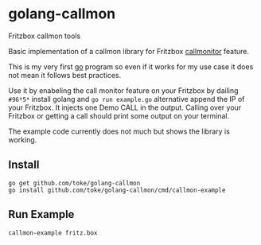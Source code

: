 golang-callmon
==============

Fritzbox callmon tools

Basic implementation of a callmon library for Fritzbox [callmonitor][callmon] feature.

This is my very first [go][golang] program so even if it works for my use case it does
not mean it follows best practices.

Use it by enabeling the call monitor feature on your Fritzbox by dailing `#96*5*`
install golang and `go run example.go` alternative append the IP of your Fritzbox.
It injects one Demo CALL in the output. Calling over your Fritzbox or getting a call
should print some output on your terminal.

The example code currently does not much but shows the library is working.

## Install

    go get github.com/toke/golang-callmon
    go install github.com/toke/golang-callmon/cmd/callmon-example

## Run Example

    callmon-example fritz.box



[callmon]: http://www.wehavemorefun.de/fritzbox/Callmonitor
[golang]: http://golang.org/
